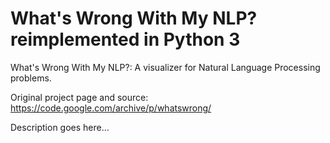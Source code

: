 # What's Wrong With My NLP? reimplemented in Python 3 

What's Wrong With My NLP?: A visualizer for Natural Language Processing problems.

Original project page and source: https://code.google.com/archive/p/whatswrong/

Description goes here...

